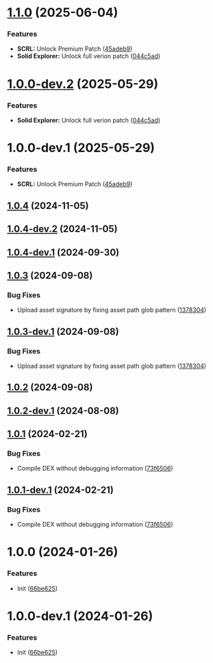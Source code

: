 # [1.1.0](https://github.com/scrazzz/my-revanced-patches/compare/v1.0.0...v1.1.0) (2025-06-04)


### Features

* **SCRL:** Unlock Premium Patch ([45adeb9](https://github.com/scrazzz/my-revanced-patches/commit/45adeb93a6c765fa7293e1bbd897ff1096d44d6a))
* **Solid Explorer:** Unlock full verion patch ([044c5ad](https://github.com/scrazzz/my-revanced-patches/commit/044c5ad0bfc58f7f658fdefdf54f810ebf05609c))

# [1.0.0-dev.2](https://github.com/scrazzz/my-revanced-patches/compare/v1.0.0-dev.1...v1.0.0-dev.2) (2025-05-29)


### Features

* **Solid Explorer:** Unlock full verion patch ([044c5ad](https://github.com/scrazzz/my-revanced-patches/commit/044c5ad0bfc58f7f658fdefdf54f810ebf05609c))

# 1.0.0-dev.1 (2025-05-29)


### Features

* **SCRL:** Unlock Premium Patch ([45adeb9](https://github.com/scrazzz/my-revanced-patches/commit/45adeb93a6c765fa7293e1bbd897ff1096d44d6a))

## [1.0.4](https://github.com/ReVanced/revanced-patches-template/compare/v1.0.3...v1.0.4) (2024-11-05)

## [1.0.4-dev.2](https://github.com/ReVanced/revanced-patches-template/compare/v1.0.4-dev.1...v1.0.4-dev.2) (2024-11-05)

## [1.0.4-dev.1](https://github.com/ReVanced/revanced-patches-template/compare/v1.0.3...v1.0.4-dev.1) (2024-09-30)

## [1.0.3](https://github.com/ReVanced/revanced-patches-template/compare/v1.0.2...v1.0.3) (2024-09-08)


### Bug Fixes

* Upload asset signature by fixing asset path glob pattern ([1378304](https://github.com/ReVanced/revanced-patches-template/commit/1378304809092e1f5a5c8fb4beb0964496222059))

## [1.0.3-dev.1](https://github.com/ReVanced/revanced-patches-template/compare/v1.0.2...v1.0.3-dev.1) (2024-09-08)


### Bug Fixes

* Upload asset signature by fixing asset path glob pattern ([1378304](https://github.com/ReVanced/revanced-patches-template/commit/1378304809092e1f5a5c8fb4beb0964496222059))

## [1.0.2](https://github.com/ReVanced/revanced-patches-template/compare/v1.0.1...v1.0.2) (2024-09-08)

## [1.0.2-dev.1](https://github.com/ReVanced/revanced-patches-template/compare/v1.0.1...v1.0.2-dev.1) (2024-08-08)

## [1.0.1](https://github.com/ReVanced/revanced-patches-template/compare/v1.0.0...v1.0.1) (2024-02-21)


### Bug Fixes

* Compile DEX without debugging information ([73f6506](https://github.com/ReVanced/revanced-patches-template/commit/73f6506bccc01e5622a6e19bedcf6d54d3f701c7))

## [1.0.1-dev.1](https://github.com/ReVanced/revanced-patches-template/compare/v1.0.0...v1.0.1-dev.1) (2024-02-21)


### Bug Fixes

* Compile DEX without debugging information ([73f6506](https://github.com/ReVanced/revanced-patches-template/commit/73f6506bccc01e5622a6e19bedcf6d54d3f701c7))

# 1.0.0 (2024-01-26)


### Features

* Init ([66be625](https://github.com/ReVanced/revanced-patches-template/commit/66be625f25ee2d678dac62a5bf4daa631284f8f6))

# 1.0.0-dev.1 (2024-01-26)


### Features

* Init ([66be625](https://github.com/ReVanced/revanced-patches-template/commit/66be625f25ee2d678dac62a5bf4daa631284f8f6))
